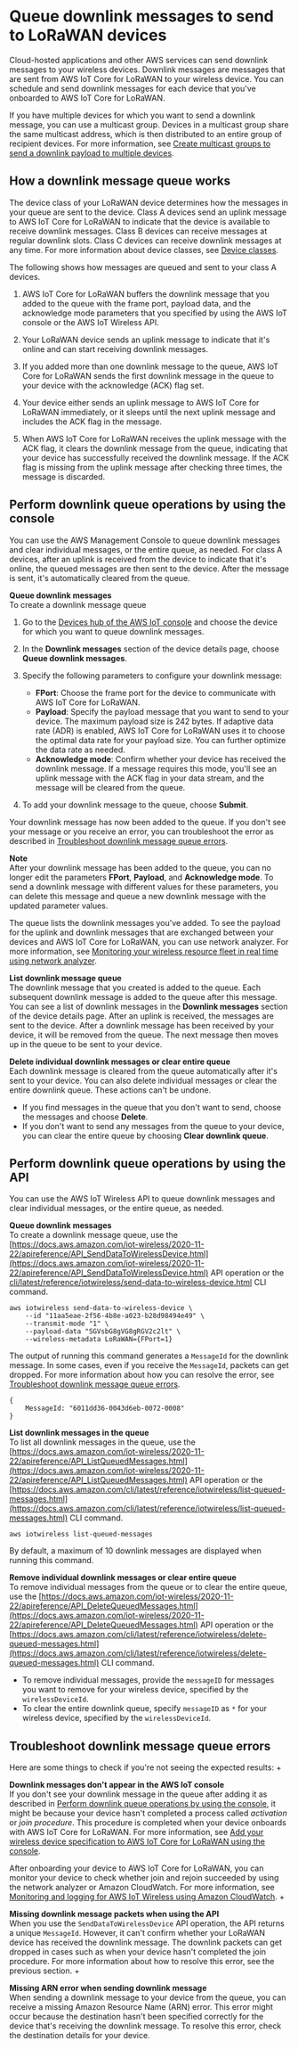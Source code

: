 # Queue downlink messages to send to LoRaWAN devices<a name="connect-iot-lorawan-downlink-queue"></a>

Cloud\-hosted applications and other AWS services can send downlink messages to your wireless devices\. Downlink messages are messages that are sent from AWS IoT Core for LoRaWAN to your wireless device\. You can schedule and send downlink messages for each device that you've onboarded to AWS IoT Core for LoRaWAN\.

If you have multiple devices for which you want to send a downlink message, you can use a multicast group\. Devices in a multicast group share the same multicast address, which is then distributed to an entire group of recipient devices\. For more information, see [Create multicast groups to send a downlink payload to multiple devices](connect-iot-lorawan-multicast-groups.md)\. 

## How a downlink message queue works<a name="connect-iot-lorawan-how-downlink-works"></a>

The device class of your LoRaWAN device determines how the messages in your queue are sent to the device\. Class A devices send an uplink message to AWS IoT Core for LoRaWAN to indicate that the device is available to receive downlink messages\. Class B devices can receive messages at regular downlink slots\. Class C devices can receive downlink messages at any time\. For more information about device classes, see [Device classes](connect-iot-lorawan-manage-end-devices.md#connect-iot-lorawan-device-classes)\.

The following shows how messages are queued and sent to your class A devices\.

1. AWS IoT Core for LoRaWAN buffers the downlink message that you added to the queue with the frame port, payload data, and the acknowledge mode parameters that you specified by using the AWS IoT console or the AWS IoT Wireless API\.

1. Your LoRaWAN device sends an uplink message to indicate that it's online and can start receiving downlink messages\.

1. If you added more than one downlink message to the queue, AWS IoT Core for LoRaWAN sends the first downlink message in the queue to your device with the acknowledge \(ACK\) flag set\.

1. Your device either sends an uplink message to AWS IoT Core for LoRaWAN immediately, or it sleeps until the next uplink message and includes the ACK flag in the message\.

1. When AWS IoT Core for LoRaWAN receives the uplink message with the ACK flag, it clears the downlink message from the queue, indicating that your device has successfully received the downlink message\. If the ACK flag is missing from the uplink message after checking three times, the message is discarded\.

## Perform downlink queue operations by using the console<a name="connect-iot-lorawan-downlink-queue-console"></a>

You can use the AWS Management Console to queue downlink messages and clear individual messages, or the entire queue, as needed\. For class A devices, after an uplink is received from the device to indicate that it's online, the queued messages are then sent to the device\. After the message is sent, it's automatically cleared from the queue\.

**Queue downlink messages**  
To create a downlink message queue

1. Go to the [Devices hub of the AWS IoT console](https://console.aws.amazon.com/iot/home#/wireless/devices) and choose the device for which you want to queue downlink messages\.

1. In the **Downlink messages** section of the device details page, choose **Queue downlink messages**\.

1. Specify the following parameters to configure your downlink message:
   + **FPort**: Choose the frame port for the device to communicate with AWS IoT Core for LoRaWAN\.
   + **Payload**: Specify the payload message that you want to send to your device\. The maximum payload size is 242 bytes\. If adaptive data rate \(ADR\) is enabled, AWS IoT Core for LoRaWAN uses it to choose the optimal data rate for your payload size\. You can further optimize the data rate as needed\.
   + **Acknowledge mode**: Confirm whether your device has received the downlink message\. If a message requires this mode, you'll see an uplink message with the ACK flag in your data stream, and the message will be cleared from the queue\.

1. To add your downlink message to the queue, choose **Submit**\.

Your downlink message has now been added to the queue\. If you don't see your message or you receive an error, you can troubleshoot the error as described in [Troubleshoot downlink message queue errors](#connect-iot-lorawan-downlink-queue-troubleshoot)\. 

**Note**  
After your downlink message has been added to the queue, you can no longer edit the parameters **FPort**, **Payload**, and **Acknowledge mode**\. To send a downlink message with different values for these parameters, you can delete this message and queue a new downlink message with the updated parameter values\.

The queue lists the downlink messages you've added\. To see the payload for the uplink and downlink messages that are exchanged between your devices and AWS IoT Core for LoRaWAN, you can use network analyzer\. For more information, see [Monitoring your wireless resource fleet in real time using network analyzer](connect-iot-lorawan-network-analyzer-overview.md)\.

**List downlink message queue**  
The downlink message that you created is added to the queue\. Each subsequent downlink message is added to the queue after this message\. You can see a list of downlink messages in the **Downlink messages** section of the device details page\. After an uplink is received, the messages are sent to the device\. After a downlink message has been received by your device, it will be removed from the queue\. The next message then moves up in the queue to be sent to your device\.

**Delete individual downlink messages or clear entire queue**  
Each downlink message is cleared from the queue automatically after it's sent to your device\. You can also delete individual messages or clear the entire downlink queue\. These actions can't be undone\.
+ If you find messages in the queue that you don't want to send, choose the messages and choose **Delete**\.
+ If you don't want to send any messages from the queue to your device, you can clear the entire queue by choosing **Clear downlink queue**\.

## Perform downlink queue operations by using the API<a name="connect-iot-lorawan-downlink-queue-api"></a>

You can use the AWS IoT Wireless API to queue downlink messages and clear individual messages, or the entire queue, as needed\.

**Queue downlink messages**  
To create a downlink message queue, use the [https://docs.aws.amazon.com/iot-wireless/2020-11-22/apireference/API_SendDataToWirelessDevice.html](https://docs.aws.amazon.com/iot-wireless/2020-11-22/apireference/API_SendDataToWirelessDevice.html) API operation or the [cli/latest/reference/iotwireless/send-data-to-wireless-device.html](cli/latest/reference/iotwireless/send-data-to-wireless-device.html) CLI command\.

```
aws iotwireless send-data-to-wireless-device \
    --id "11aa5eae-2f56-4b8e-a023-b28d98494e49" \
    --transmit-mode "1" \
    --payload-data "SGVsbG8gVG8gRGV2c2lt" \
    --wireless-metadata LoRaWAN={FPort=1}
```

The output of running this command generates a `MessageId` for the downlink message\. In some cases, even if you receive the `MessageId`, packets can get dropped\. For more information about how you can resolve the error, see [Troubleshoot downlink message queue errors](#connect-iot-lorawan-downlink-queue-troubleshoot)\.

```
{
    MessageId: "6011dd36-0043d6eb-0072-0008"
}
```

**List downlink messages in the queue**  
To list all downlink messages in the queue, use the [https://docs.aws.amazon.com/iot-wireless/2020-11-22/apireference/API_ListQueuedMessages.html](https://docs.aws.amazon.com/iot-wireless/2020-11-22/apireference/API_ListQueuedMessages.html) API operation or the [https://docs.aws.amazon.com/cli/latest/reference/iotwireless/list-queued-messages.html](https://docs.aws.amazon.com/cli/latest/reference/iotwireless/list-queued-messages.html) CLI command\.

```
aws iotwireless list-queued-messages
```

By default, a maximum of 10 downlink messages are displayed when running this command\.

**Remove individual downlink messages or clear entire queue**  
To remove individual messages from the queue or to clear the entire queue, use the [https://docs.aws.amazon.com/iot-wireless/2020-11-22/apireference/API_DeleteQueuedMessages.html](https://docs.aws.amazon.com/iot-wireless/2020-11-22/apireference/API_DeleteQueuedMessages.html) API operation or the [https://docs.aws.amazon.com/cli/latest/reference/iotwireless/delete-queued-messages.html](https://docs.aws.amazon.com/cli/latest/reference/iotwireless/delete-queued-messages.html) CLI command\.
+ To remove individual messages, provide the `messageID` for messages you want to remove for your wireless device, specified by the `wirelessDeviceId`\.
+ To clear the entire downlink queue, specify `messageID` as `*` for your wireless device, specified by the `wirelessDeviceId`\.

## Troubleshoot downlink message queue errors<a name="connect-iot-lorawan-downlink-queue-troubleshoot"></a>

Here are some things to check if you're not seeing the expected results:
+ 

**Downlink messages don't appear in the AWS IoT console**  
If you don't see your downlink message in the queue after adding it as described in [Perform downlink queue operations by using the console](#connect-iot-lorawan-downlink-queue-console), it might be because your device hasn't completed a process called *activation* or *join procedure*\. This procedure is completed when your device onboards with AWS IoT Core for LoRaWAN\. For more information, see [Add your wireless device specification to AWS IoT Core for LoRaWAN using the console](connect-iot-lorawan-end-devices-add.md#connect-iot-lorawan-end-device-spec-console)\.

  After onboarding your device to AWS IoT Core for LoRaWAN, you can monitor your device to check whether join and rejoin succeeded by using the network analyzer or Amazon CloudWatch\. For more information, see [Monitoring and logging for AWS IoT Wireless using Amazon CloudWatch](connect-iot-lorawan-logging-monitoring.md)\.
+ 

**Missing downlink message packets when using the API**  
When you use the `SendDataToWirelessDevice` API operation, the API returns a unique `MessageId`\. However, it can't confirm whether your LoRaWAN device has received the downlink message\. The downlink packets can get dropped in cases such as when your device hasn't completed the join procedure\. For more information about how to resolve this error, see the previous section\.
+ 

**Missing ARN error when sending downlink message**  
When sending a downlink message to your device from the queue, you can receive a missing Amazon Resource Name \(ARN\) error\. This error might occur because the destination hasn't been specified correctly for the device that's receiving the downlink message\. To resolve this error, check the destination details for your device\.
